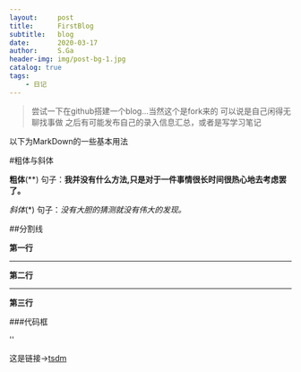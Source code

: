 ```yaml
---
layout:     post
title:      FirstBlog
subtitle:   blog
date:       2020-03-17
author:     S.Ga
header-img: img/post-bg-1.jpg
catalog: true
tags:
    - 日记
---
```


>尝试一下在github搭建一个blog...当然这个是fork来的
>可以说是自己闲得无聊找事做
>之后有可能发布自己的录入信息汇总，或者是写学习笔记

以下为MarkDown的一些基本用法

#粗体与斜体

**粗体**(**)
句子：**我并没有什么方法,只是对于一件事情很长时间很热心地去考虑罢了。**

*斜体*(*)
句子：*没有大胆的猜测就没有伟大的发现。*


##分割线


**第一行**
***
**第二行**
***
**第三行**

###代码框

''


这是链接→[tsdm](http://www.tsdm.live)





